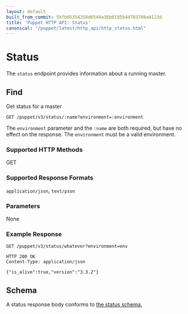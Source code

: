 ```yaml
---
layout: default
built_from_commit: 5bfb65354358d6544a36b0195b4d703708a4123d
title: 'Puppet HTTP API: Status'
canonical: "/puppet/latest/http_api/http_status.html"
---
```


Status
=============

The `status` endpoint provides information about a running master.

Find
----

Get status for a master

    GET /puppet/v3/status/:name?environment=:environment

The `environment` parameter and the `:name` are both required, but have no
effect on the response. The `environment` must be a valid environment.

### Supported HTTP Methods

GET

### Supported Response Formats

`application/json`, `text/pson`

### Parameters

None

### Example Response

    GET /puppet/v3/status/whatever?environment=env

    HTTP 200 OK
    Content-Type: application/json

    {"is_alive":true,"version":"3.3.2"}

Schema
------

A status response body conforms to [the status schema.](../schemas/status.json)
